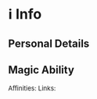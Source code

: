 # ℹ️ Info
## Personal Details
## Magic Ability
<font size=2>Affinities:  </font>
<font size=2>Links:  </font>
